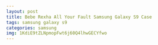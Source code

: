 ```yaml
---
layout: post
title: Bebe Rexha All Your Fault Samsung Galaxy S9 Case
tags: samsung galaxy s9
categories: samsung
img: 1KdiE9tZLNpmopFwt6j60Q4lhwGECYfwo
---
```

